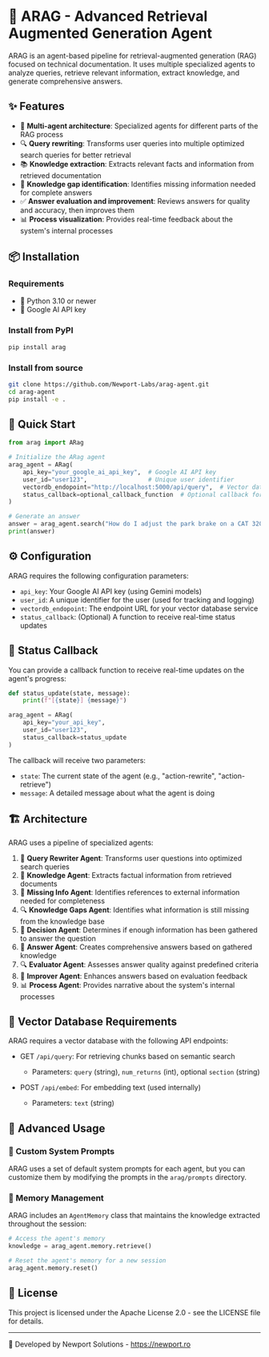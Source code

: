 # 🤖 ARAG - Advanced Retrieval Augmented Generation Agent

ARAG is an agent-based pipeline for retrieval-augmented generation (RAG) focused on technical documentation. It uses multiple specialized agents to analyze queries, retrieve relevant information, extract knowledge, and generate comprehensive answers.

## ✨ Features

- 🧠 **Multi-agent architecture**: Specialized agents for different parts of the RAG process
- 🔍 **Query rewriting**: Transforms user queries into multiple optimized search queries for better retrieval
- 📚 **Knowledge extraction**: Extracts relevant facts and information from retrieved documentation
- 🧩 **Knowledge gap identification**: Identifies missing information needed for complete answers
- ✅ **Answer evaluation and improvement**: Reviews answers for quality and accuracy, then improves them
- 📊 **Process visualization**: Provides real-time feedback about the system's internal processes

## 📦 Installation

### Requirements

- 🐍 Python 3.10 or newer
- 🔑 Google AI API key

### Install from PyPI

```bash
pip install arag
```

### Install from source

```bash
git clone https://github.com/Newport-Labs/arag-agent.git
cd arag-agent
pip install -e .
```

## 🚀 Quick Start

```python
from arag import ARag

# Initialize the ARag agent
arag_agent = ARag(
    api_key="your_google_ai_api_key",  # Google AI API key
    user_id="user123",                 # Unique user identifier
    vectordb_endopoint="http://localhost:5000/api/query",  # Vector database endpoint
    status_callback=optional_callback_function  # Optional callback for status updates
)

# Generate an answer
answer = arag_agent.search("How do I adjust the park brake on a CAT 320E excavator?")
print(answer)
```

## ⚙️ Configuration

ARAG requires the following configuration parameters:

- `api_key`: Your Google AI API key (using Gemini models)
- `user_id`: A unique identifier for the user (used for tracking and logging)
- `vectordb_endopoint`: The endpoint URL for your vector database service
- `status_callback`: (Optional) A function to receive real-time status updates

## 📡 Status Callback

You can provide a callback function to receive real-time updates on the agent's progress:

```python
def status_update(state, message):
    print(f"[{state}] {message}")

arag_agent = ARag(
    api_key="your_api_key",
    user_id="user123",
    status_callback=status_update
)
```

The callback will receive two parameters:
- `state`: The current state of the agent (e.g., "action-rewrite", "action-retrieve")
- `message`: A detailed message about what the agent is doing

## 🏗️ Architecture

ARAG uses a pipeline of specialized agents:

1. 🔄 **Query Rewriter Agent**: Transforms user questions into optimized search queries
2. 🧠 **Knowledge Agent**: Extracts factual information from retrieved documents
3. 🧩 **Missing Info Agent**: Identifies references to external information needed for completeness
4. 🔍 **Knowledge Gaps Agent**: Identifies what information is still missing from the knowledge base
5. 🤔 **Decision Agent**: Determines if enough information has been gathered to answer the question
6. 📝 **Answer Agent**: Creates comprehensive answers based on gathered knowledge
7. 🔍 **Evaluator Agent**: Assesses answer quality against predefined criteria
8. 🔧 **Improver Agent**: Enhances answers based on evaluation feedback
9. 📊 **Process Agent**: Provides narrative about the system's internal processes

## 💾 Vector Database Requirements

ARAG requires a vector database with the following API endpoints:

- GET `/api/query`: For retrieving chunks based on semantic search
  - Parameters: `query` (string), `num_returns` (int), optional `section` (string)
  
- POST `/api/embed`: For embedding text (used internally)
  - Parameters: `text` (string)

## 🔬 Advanced Usage

### 📜 Custom System Prompts

ARAG uses a set of default system prompts for each agent, but you can customize them by modifying the prompts in the `arag/prompts` directory.

### 🧠 Memory Management

ARAG includes an `AgentMemory` class that maintains the knowledge extracted throughout the session:

```python
# Access the agent's memory
knowledge = arag_agent.memory.retrieve()

# Reset the agent's memory for a new session
arag_agent.memory.reset()
```

## 📄 License

This project is licensed under the Apache License 2.0 - see the LICENSE file for details.

---

🏢 Developed by Newport Solutions - https://newport.ro
